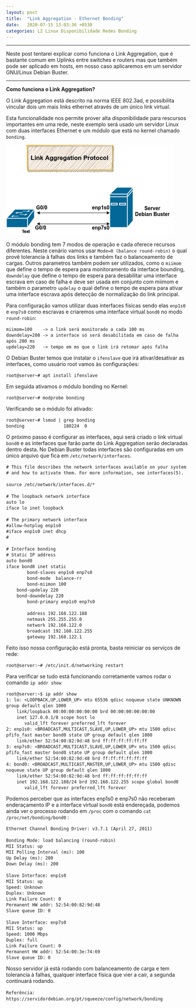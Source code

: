 ```yaml
---
layout: post
title:  "Link Aggregation - Ethernet Bonding"
date:   2020-07-15 13:03:36 +0530
categories: L2 Linux Disponibilidade Redes Bonding
---
```


---
 Neste post tentarei explicar como funciona o Link Aggregation, que é bastante comum em Uplinks entre switches e routers mas que também pode ser aplicado em hosts, em nosso caso aplicaremos em um servidor GNU/Linux Debian Buster. 

---


**Como funciona o Link Aggregation?**

O Link Aggregation está descrito na norma IEEE 802.3ad, e possibilita vincular dois um mais links ethernet através de um único link virtual. 

Esta funcionalidade nos permite prover alta disponibilidade para rescursos importantes em uma rede, neste exemplo será usado um servidor Linux com duas interfaces Ethernet e um módulo que está no kernel chamado `bonding`. 

![lag](https://raw.githubusercontent.com/keilon-araujo/teste/master/lag.png)

O módulo bonding tem 7 modos de operação e cada oferece recursos diferentes. Neste cenário vamos usar `Mode=0 (balance round-robin)` o qual provê tolerancia à falhas dos links e também faz o balanceamento de cargas. Outros parametros também podem ser utilizados, como o `miimom` que define o tempo de espera para monitoramento da interface bounding, `downdelay` que define o tempo de espera para desabilitar uma interface escrava em caso de falha e deve ser usada em conjunto com miimom e também o parametro `updelay` o qual define o tempo de espera para ativar uma interface escrava após detecção de normalização do link principal.


Para configuração vamos utilizar duas interfaces físicas sendo elas `enp1s0` e `enp7s0` como escravas e criaremos uma interface virtual `bond0` no modo `round-robin`:
~~~
miimom=100    -> o link será monitorado a cada 100 ms
downdelay=200 -> a interface só será desabilitada em caso de falha após 200 ms
updelay=220   -> tempo em ms que o link irá retomar após falha
~~~

O Debian Buster temos que instalar o `ifenslave` que irá ativar/desativar as interfaces, como usuário root vamos às configurações:

~~~
root@server~# apt install ifenslave
~~~

Em seguida ativamos o módulo bonding no Kernel:

~~~
root@server~# modprobe bonding
~~~

Verificando se o módulo foi ativado:

~~~
root@server~# lsmod | grep bonding
bonding               180224  0
~~~

O próximo passo é configurar as interfaces, aqui será criado o link virtual `bond0` e as interfaces que farão parte do Link Aggregation serão declaradas dentro desta. No Debian Buster todas interfaces são configuradas em um único arquivo que fica em `/etc/network/interfaces`.

~~~
# This file describes the network interfaces available on your system
# and how to activate them. For more information, see interfaces(5).

source /etc/network/interfaces.d/*

# The loopback network interface
auto lo
iface lo inet loopback

# The primary network interface
#allow-hotplug enp1s0
#iface enp1s0 inet dhcp
#

# Interface bonding
# Static IP address
auto bond0
iface bond0 inet static
        bond-slaves enp1s0 enp7s0
        bond-mode  balance-rr
        bond-miimon 100
	bond-updelay 220
	bond-downdelay 220
        bond-primary enp1s0 enp7s0

        address 192.168.122.188
        netmask 255.255.255.0
        network 192.168.122.0
        broadcast 192.168.122.255
        gateway 192.168.122.1
~~~

Feito isso nossa configuração está pronta, basta reiniciar os serviços de rede:

~~~
root@server:~# /etc/init.d/networking restart
~~~


Para verificar se tudo está funcionando corretamente vamos rodar o comando `ip addr show`

~~~
root@server:~$ ip addr show
1: lo: <LOOPBACK,UP,LOWER_UP> mtu 65536 qdisc noqueue state UNKNOWN group default qlen 1000
    link/loopback 00:00:00:00:00:00 brd 00:00:00:00:00:00
    inet 127.0.0.1/8 scope host lo
       valid_lft forever preferred_lft forever
2: enp1s0: <BROADCAST,MULTICAST,SLAVE,UP,LOWER_UP> mtu 1500 qdisc pfifo_fast master bond0 state UP group default qlen 1000
    link/ether 52:54:00:82:9d:48 brd ff:ff:ff:ff:ff:ff
3: enp7s0: <BROADCAST,MULTICAST,SLAVE,UP,LOWER_UP> mtu 1500 qdisc pfifo_fast master bond0 state UP group default qlen 1000
    link/ether 52:54:00:82:9d:48 brd ff:ff:ff:ff:ff:ff
4: bond0: <BROADCAST,MULTICAST,MASTER,UP,LOWER_UP> mtu 1500 qdisc noqueue state UP group default qlen 1000
    link/ether 52:54:00:82:9d:48 brd ff:ff:ff:ff:ff:ff
    inet 192.168.122.188/24 brd 192.168.122.255 scope global bond0
       valid_lft forever preferred_lft forever
~~~


Podemos perceber que as interfaces enp1s0 e enp7s0 não receberam enderaçamento IP e a interface virtual `bond0` está endereçada, podemos ainda ver o processo rodando em `/proc` com o comando `cat /proc/net/bonding/bond0` :

~~~
Ethernet Channel Bonding Driver: v3.7.1 (April 27, 2011)

Bonding Mode: load balancing (round-robin)
MII Status: up
MII Polling Interval (ms): 100
Up Delay (ms): 200
Down Delay (ms): 200

Slave Interface: enp1s0
MII Status: up
Speed: Unknown
Duplex: Unknown
Link Failure Count: 0
Permanent HW addr: 52:54:00:82:9d:48
Slave queue ID: 0

Slave Interface: enp7s0
MII Status: up
Speed: 1000 Mbps
Duplex: full
Link Failure Count: 0
Permanent HW addr: 52:54:00:3e:74:69
Slave queue ID: 0
~~~


Nosso servidor já está rodando com balanceamento de carga e tem tolerancia à falhas, qualquer interface física que vier a cair, a segunda continuará rodando. 



`Referência: https://servidordebian.org/pt/squeeze/config/network/bonding`

